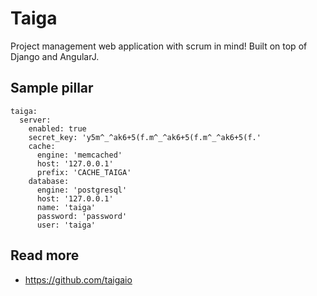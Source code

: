 
# Taiga

Project management web application with scrum in mind! Built on top of Django and AngularJ.

## Sample pillar

    taiga:
      server:
        enabled: true
        secret_key: 'y5m^_^ak6+5(f.m^_^ak6+5(f.m^_^ak6+5(f.'
        cache:
          engine: 'memcached'
          host: '127.0.0.1'
          prefix: 'CACHE_TAIGA'
        database:
          engine: 'postgresql'
          host: '127.0.0.1'
          name: 'taiga'
          password: 'password'
          user: 'taiga'

## Read more

* https://github.com/taigaio
